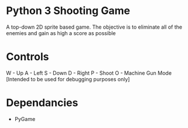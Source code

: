 # Python 3 Shooting Game

A top-down 2D sprite based game. The objective is to eliminate all of the enemies and gain as high a score as possible

# Controls
W - Up
A - Left
S - Down
D - Right
P - Shoot
O - Machine Gun Mode [Intended to be used for debugging purposes only]

# Dependancies
- PyGame
